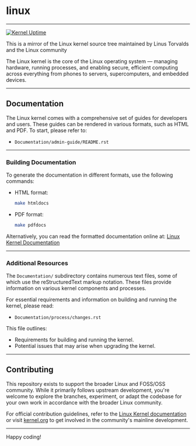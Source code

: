 # linux
---
[![Kernel Uptime](https://github.com/rcghpge/linux/actions/workflows/sync.yml/badge.svg)](https://github.com/rcghpge/linux/actions/workflows/sync.yml)

This is a mirror of the Linux kernel source tree maintained by Linus Torvalds and the Linux community

The Linux kernel is the core of the Linux operating system — managing hardware, running processes, and enabling secure, efficient computing across everything from phones to servers, supercomputers, and embedded devices.

---

## Documentation

The Linux kernel comes with a comprehensive set of guides for developers and users. These guides can be rendered in various formats, such as HTML and PDF. To start, please refer to:

- `Documentation/admin-guide/README.rst`

---

### Building Documentation

To generate the documentation in different formats, use the following commands:

- HTML format:
  ```bash
  make htmldocs
  ```
- PDF format:
  ```bash
  make pdfdocs
  ```

Alternatively, you can read the formatted documentation online at:
[Linux Kernel Documentation](https://www.kernel.org/doc/html/latest/)

---

### Additional Resources

The `Documentation/` subdirectory contains numerous text files, some of which use the reStructuredText markup notation. These files provide information on various kernel components and processes.

For essential requirements and information on building and running the kernel, please read:
- `Documentation/process/changes.rst`

This file outlines:
- Requirements for building and running the kernel.
- Potential issues that may arise when upgrading the kernel.

---

## Contributing

This repository exists to support the broader Linux and FOSS/OSS community. While it primarily follows upstream development, you're welcome to explore the branches, experiment, or adapt the codebase for your own work in accordance with the broader Linux community.

For official contribution guidelines, refer to the [Linux Kernel documentation](https://www.kernel.org/doc/html/latest/process/index.html) or visit [kernel.org](https://www.kernel.org/) to get involved in the community's mainline development.

---

Happy coding!

